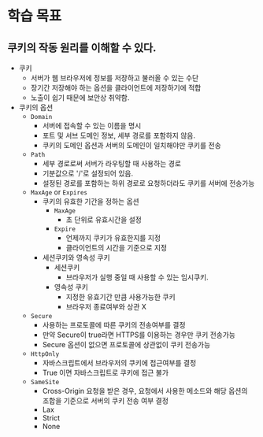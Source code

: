 # 학습 목표
## 쿠키의 작동 원리를 이해할 수 있다.  
- 쿠키
	- 서버가 웹 브라우저에 정보를 저장하고 불러올 수 있는 수단 
	- 장기간 저장해야 하는 옵션을 클라이언트에 저장하기에 적합 
	- 노출이 쉽기 때문에 보안상 취약함. 
- 쿠키의 옵션 
	- `Domain` 
		- 서버에 접속할 수 있는 이름을 명시 
		- 포트 및 서브 도메인 정보, 세부 경로를 포함하지 않음.
		- 쿠키의 도메인 옵션과 서버의 도메인이 일치해야만 쿠키를 전송
	- `Path` 
		- 세부 경로로써 서버가 라우팅할 때 사용하는 경로 
		- 기분값으로 '/'로 설정되어 있음.
		- 설정된 경로를 포함하는 하위 경로로 요청하더라도 쿠키를 서버에 전송가능 
	- `MaxAge` or `Expires`
		- 쿠키의 유효한 기간을 정하는 옵션 
			- `MaxAge` 
				- 초 단위로 유효시간을 설정 
			- `Expire` 
				- 언제까지 쿠키가 유효한지를 지정 
				- 클라이언트의 시간을 기준으로 지정
		- 세션쿠키와 영속성 쿠키 
			- 세션쿠키
				- 브라우저가 실행 중일 때 사용할 수 있는 임시쿠키.
			- 영속성 쿠키 
				- 지정한 유효기간 만큼 사용가능한 쿠키 
				- 브라우저 종료여부와 상관 X
	- `Secure` 
		- 사용하는 프로토콜에 따른 쿠키의 전송여부를 결정
		- 만약 Secure이 true라면 HTTPS를 이용하는 경우만 쿠키 전송가능
		- Secure 옵션이 없으면 프로토콜에 상관없이 쿠키 전송가능 
	- `HttpOnly`
		- 자바스크립트에서 브라우저의 쿠키에 접근여부를 결정 
		- True 이면 자바스크립트로 쿠키에 접근 불가 
	-  `SameSite`
		- Cross-Origin 요청을 받은 경우, 요청에서 사용한 메소드와 해당 옵션의 조합을 기준으로 서버의 쿠키 전송 여부 결정 
		- Lax 
		- Strict
		- None